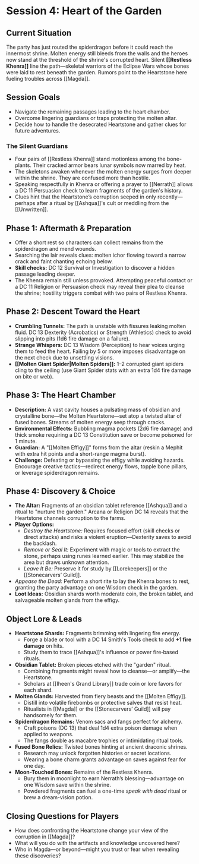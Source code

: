 # Session 4: Heart of the Garden

## Current Situation
The party has just routed the spiderdragon before it could reach the innermost shrine. Molten energy still bleeds from the walls and the heroes now stand at the threshold of the shrine's corrupted heart. Silent **[[Restless Khenra]]** line the path—skeletal warriors of the Eclipse Wars whose bones were laid to rest beneath the garden. Rumors point to the Heartstone here fueling troubles across [[Magda]].

## Session Goals
- Navigate the remaining passages leading to the heart chamber.
- Overcome lingering guardians or traps protecting the molten altar.
- Decide how to handle the desecrated Heartstone and gather clues for future adventures.

### The Silent Guardians
- Four pairs of [[Restless Khenra]] stand motionless among the bone-plants. Their cracked armor bears lunar symbols now marred by heat.
- The skeletons awaken whenever the molten energy surges from deeper within the shrine. They are confused more than hostile.
- Speaking respectfully in Khenra or offering a prayer to [[Nerrath]] allows a DC 11 Persuasion check to learn fragments of the garden's history.
- Clues hint that the Heartstone’s corruption seeped in only recently—perhaps after a ritual by [[Ashqua]]'s cult or meddling from the [[Unwritten]].

## Phase 1: Aftermath & Preparation
- Offer a short rest so characters can collect remains from the spiderdragon and mend wounds.
- Searching the lair reveals clues: molten ichor flowing toward a narrow crack and faint chanting echoing below.
- **Skill checks:** DC 12 Survival or Investigation to discover a hidden passage leading deeper.
- The Khenra remain still unless provoked. Attempting peaceful contact or a DC 11 Religion or Persuasion check may reveal their plea to cleanse the shrine; hostility triggers combat with two pairs of Restless Khenra.

## Phase 2: Descent Toward the Heart
- **Crumbling Tunnels:** The path is unstable with fissures leaking molten fluid. DC 13 Dexterity (Acrobatics) or Strength (Athletics) check to avoid slipping into pits (1d6 fire damage on a failure).
- **Strange Whispers:** DC 13 Wisdom (Perception) to hear voices urging them to feed the heart. Failing by 5 or more imposes disadvantage on the next check due to unsettling visions.
- **[[Molten Giant Spider|Molten Spiders]]:** 1–2 corrupted giant spiders cling to the ceiling (use Giant Spider stats with an extra 1d4 fire damage on bite or web).

## Phase 3: The Heart Chamber
- **Description:** A vast cavity houses a pulsating mass of obsidian and crystalline bone—the Molten Heartstone—set atop a twisted altar of fused bones. Streams of molten energy seep through cracks.
- **Environmental Effects:** Bubbling magma pockets (2d6 fire damage) and thick smoke requiring a DC 13 Constitution save or become poisoned for 1 minute.
- **Guardian:** A "[[Molten Effigy]]" forms from the altar (reskin a Mephit with extra hit points and a short-range magma burst).
- **Challenge:** Defeating or bypassing the effigy while avoiding hazards. Encourage creative tactics—redirect energy flows, topple bone pillars, or leverage spiderdragon remains.

## Phase 4: Discovery & Choice
- **The Altar:** Fragments of an obsidian tablet reference [[Ashqua]] and a ritual to "nurture the garden." Arcana or Religion DC 14 reveals that the Heartstone channels corruption to the farms.
- **Player Options:**
  - *Destroy the Heartstone:* Requires focused effort (skill checks or direct attacks) and risks a violent eruption—Dexterity saves to avoid the backlash.
  - *Remove or Seal It:* Experiment with magic or tools to extract the stone, perhaps using runes learned earlier. This may stabilize the area but draws unknown attention.
  - *Leave It Be:* Preserve it for study by [[Lorekeepers]] or the [[Stonecarvers’ Guild]].
- *Appease the Dead:* Perform a short rite to lay the Khenra bones to rest, granting the party advantage on one Wisdom check in the garden.
- **Loot Ideas:** Obsidian shards worth moderate coin, the broken tablet, and salvageable molten glands from the effigy.

## Object Lore & Leads
- **Heartstone Shards:** Fragments brimming with lingering fire energy.
    - Forge a blade or tool with a DC 14 Smith's Tools check to add **+1 fire damage** on hits.
    - Study them to trace [[Ashqua]]'s influence or power fire‑based rituals.
- **Obsidian Tablet:** Broken pieces etched with the "garden" ritual.
    - Combining fragments might reveal how to cleanse—or amplify—the Heartstone.
    - Scholars at [[Iheen's Grand Library]] trade coin or lore favors for each shard.
- **Molten Glands:** Harvested from fiery beasts and the [[Molten Effigy]].
    - Distill into volatile firebombs or protective salves that resist heat.
    - Ritualists in [[Magda]] or the [[Stonecarvers’ Guild]] will pay handsomely for them.
- **Spiderdragon Remains:** Venom sacs and fangs perfect for alchemy.
    - Craft poisons (DC 13) that deal 1d4 extra poison damage when applied to weapons.
    - The fangs double as macabre trophies or intimidating ritual tools.
- **Fused Bone Relics:** Twisted bones hinting at ancient draconic shrines.
    - Research may unlock forgotten histories or secret locations.
    - Wearing a bone charm grants advantage on saves against fear for one day.
- **Moon-Touched Bones:** Remains of the Restless Khenra.
    - Bury them in moonlight to earn Nerrath’s blessing—advantage on one Wisdom save within the shrine.
    - Powdered fragments can fuel a one-time *speak with dead* ritual or brew a dream-vision potion.

## Closing Questions for Players
- How does confronting the Heartstone change your view of the corruption in [[Magda]]?
- What will you do with the artifacts and knowledge uncovered here?
- Who in Magda—or beyond—might you trust or fear when revealing these discoveries?
